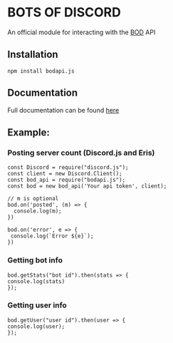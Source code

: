 # BOTS OF DISCORD 
An official module for interacting with the [BOD](https://www.b-o-d.cf) API

## Installation
`npm install bodapi.js`

## Documentation
Full documentation can be found [here]()

## Example:

### Posting server count (Discord.js and Eris)
```
const Discord = require("discord.js");
const client = new Discord.Client();
const bod_api = require("bodapi.js");
const bod = new bod_api('Your api token', client);

// m is optional
bod.on('posted', (m) => {
  console.log(m);
})

bod.on('error', e => {
 console.log(`Error ${e}`);
})
```


### Getting bot info
```
bod.getStats("bot id").then(stats => {
console.log(stats)
});
```


### Getting user info
```
bod.getUser("user id").then(user => {
console.log(user);
});
```
